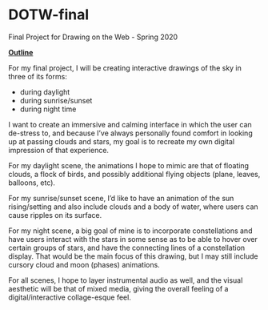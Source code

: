 # DOTW-final
Final Project for Drawing on the Web - Spring 2020

<ins>**Outline**</ins>

For my final project, I will be creating interactive drawings of the sky in three of its forms: 
- during daylight
- during sunrise/sunset
- during night time

I want to create an immersive and calming interface in which the user can de-stress to, and because I’ve always personally found comfort in looking up at passing clouds and stars, my goal is to recreate my own digital impression of that experience. 

For my daylight scene, the animations I hope to mimic are that of floating clouds, a flock of birds, and possibly additional flying objects (plane, leaves, balloons, etc).

For my sunrise/sunset scene, I’d like to have an animation of the sun rising/setting and also include clouds and a body of water, where users can cause ripples on its surface.

For my night scene, a big goal of mine is to incorporate constellations and have users interact with the stars in some sense as to be able to hover over certain groups of stars, and have the connecting lines of a constellation display. That would be the main focus of this drawing, but I may still include cursory cloud and moon (phases) animations.

For all scenes, I hope to layer instrumental audio as well, and the visual aesthetic will be that of mixed media, giving the overall feeling of a digital/interactive collage-esque feel.

